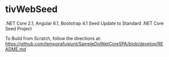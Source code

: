 # tivWebSeed
.NET Core 2.1, Angular 6.1, Bootstrap 4.1 Seed Update to Standard .NET Core Seed Project

To Build from Scratch, follow the directions at:
https://github.com/temporafugiunt/SampleDotNetCoreSPA/blob/develop/README.md
